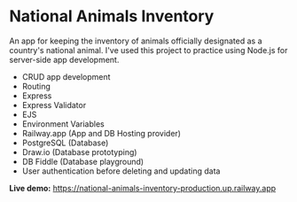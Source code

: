 # National Animals Inventory

An app for keeping the inventory of animals officially designated as a country's national animal. I've used this project to practice using Node.js for server-side app development.

- CRUD app development
- Routing
- Express
- Express Validator
- EJS
- Environment Variables
- Railway.app (App and DB Hosting provider)
- PostgreSQL (Database)
- Draw.io (Database prototyping)
- DB Fiddle (Database playground)
- User authentication before deleting and updating data

**Live demo:** https://national-animals-inventory-production.up.railway.app
